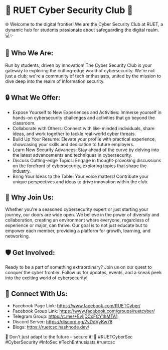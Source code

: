<!--
- 👋 Hi, I’m @ruetcsc
- 👀 I’m interested in ...
- 🌱 I’m currently learning ...
- 💞️ I’m looking to collaborate on ...
- 📫 How to reach me ...
- 😄 Pronouns: ...
- ⚡ Fun fact: ...
-->

# 🔐 RUET Cyber Security Club 🔐

🌐 Welcome to the digital frontier! We are the Cyber Security Club at RUET, a dynamic hub for students passionate about safeguarding the digital realm. 💻✨

## 🚀 Who We Are:
Run by students, driven by innovation! The Cyber Security Club is your gateway to exploring the cutting-edge world of cybersecurity. We're not just a club; we're a community of tech enthusiasts, united by the mission to dive deep into the realm of information security.

## 🔒 What We Offer:

   - Expose Yourself to New Experiences and Activities: Immerse yourself in hands-on cybersecurity challenges and activities that go beyond the classroom.
   - Collaborate with Others: Connect with like-minded individuals, share ideas, and work together to tackle real-world cyber threats.
   - Build Up Your Resume: Elevate your profile with practical experience, showcasing your skills and dedication to future employers.
   - Learn New Security Advances: Stay ahead of the curve by delving into the latest advancements and techniques in cybersecurity.
   - Discuss Cutting-edge Topics: Engage in thought-provoking discussions on the forefront of cybersecurity, exploring topics that shape the industry.
   - Bring Your Ideas to the Table: Your voice matters! Contribute your unique perspectives and ideas to drive innovation within the club.

## 🌟 Why Join Us:
Whether you're a seasoned cybersecurity expert or just starting your journey, our doors are wide open. We believe in the power of diversity and collaboration, creating an environment where everyone, regardless of experience or major, can thrive. Our goal is to not just educate but to empower each member, providing a platform for growth, learning, and networking.

## 🛡️ Get Involved:
Ready to be a part of something extraordinary? Join us on our quest to conquer the cyber frontier. Follow us for updates, events, and a sneak peek into the exciting world of cybersecurity!

## 🔗 Connect With Us:
- Facebook Page Link: https://www.facebook.com/RUETCyber/
- Facebook Group Link: https://www.facebook.com/groups/ruetcyber/
- Telegram Group: https://t.me/+EvIjDCcFCY1hMTA1
- Discord Server: https://discord.gg/7vDdVyKw78
- Blogs: https://ruetcsc.hashnode.dev/

🚨 Don't just adapt to the future – secure it! 🚨 #RUETCyberSec #CyberSecurity #InfoSec #TechEnthusiasts #ruetcsc


<!---
ruetcsc/ruetcsc is a ✨ special ✨ repository because its `README.md` (this file) appears on your GitHub profile.
You can click the Preview link to take a look at your changes.
--->
